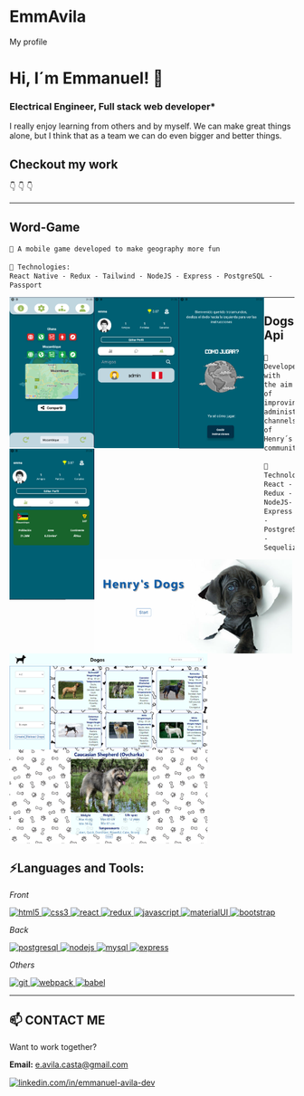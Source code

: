 # EmmAvila
My profile
<!-- <p align='center'>
    <img src='cerebro.png' />
</p> -->

# Hi, I´m Emmanuel! 👾
### Electrical Engineer, Full stack web developer* 

I really enjoy learning from others and by myself. We can make great things alone, 
but I think that as a team we can do even bigger and better things.

## Checkout my work
👇
👇
👇   
____________________
## Word-Game  

~~~
📌 A mobile game developed to make geography more fun

🚀 Technologies: 
React Native - Redux - Tailwind - NodeJS - Express - PostgreSQL - Passport
~~~
<img align="left" width= "150px" margin= "20px"  src='./word-game/game.png' />
<img align="left" width= "150px" margin= "20px"  src='./word-game/Profile.png' />
<img align="left" width= "150px" margin= "20px"  src='./word-game/Presentancion.png' />
<img align="left" width= "150px" margin= "20px"  src='./word-game/stats.png' />  


____________

## Dogs Api 
~~~
📌 Developed with the aim of improving administrative channels of Henry´s community

🚀 Technologies: 
React - Redux - NodeJS- Express - PostgreSQL - Sequelize
~~~
<img align="left" margin= "20px" width= "350px"  src='./dogs/landing.png' />
<img align="left" margin= "20px" width= "350px"  src='./dogs/home.png' />
<img align="center" margin= "20px" width= "350px" src='./dogs/detail.png' />



## ⚡Languages and Tools:

*Front*

<a href="https://www.w3.org/html/" target="_blank"> <img src="https://devicons.github.io/devicon/devicon.git/icons/html5/html5-original-wordmark.svg" alt="html5" width="40" height="40"/> </a> <a href="https://www.w3schools.com/css/" target="_blank"> <img src="https://devicons.github.io/devicon/devicon.git/icons/css3/css3-original-wordmark.svg" alt="css3" width="40" height="40"/> </a> <a href="https://reactjs.org/" target="_blank"> <img src="https://devicons.github.io/devicon/devicon.git/icons/react/react-original-wordmark.svg" alt="react" width="40" height="40"/> </a> <a href="https://redux.js.org" target="_blank"> <img src="https://devicons.github.io/devicon/devicon.git/icons/redux/redux-original.svg" alt="redux" width="40" height="40"/> </a> <a href="https://developer.mozilla.org/en-US/docs/Web/JavaScript" target="_blank"> <img src="https://devicons.github.io/devicon/devicon.git/icons/javascript/javascript-original.svg" alt="javascript" width="40" height="40"/> </a> <a href="https://material-ui.com/" target="_blank"> <img src="https://material-ui.com/static/logo_raw.svg" alt="materialUI" width="40" height="40"/> </a><a href="https://getbootstrap.com" target="_blank"> <img src="https://devicons.github.io/devicon/devicon.git/icons/bootstrap/bootstrap-plain.svg" alt="bootstrap" width="40" height="40"/> </a>

*Back*

<a href="https://www.postgresql.org" target="_blank"> <img src="https://devicons.github.io/devicon/devicon.git/icons/postgresql/postgresql-original-wordmark.svg" alt="postgresql" width="40" height="40"/> </a> <a href="https://nodejs.org" target="_blank"> <img src="https://devicons.github.io/devicon/devicon.git/icons/nodejs/nodejs-original-wordmark.svg" alt="nodejs" width="40" height="40"/> </a> <a href="https://www.mysql.com/" target="_blank"> <img src="https://devicons.github.io/devicon/devicon.git/icons/mysql/mysql-original-wordmark.svg" alt="mysql" width="40" height="40"/> </a> <a href="https://expressjs.com" target="_blank"> <img src="https://devicons.github.io/devicon/devicon.git/icons/express/express-original-wordmark.svg" alt="express" width="40" height="40"/> </a> 


*Others*

<a href="https://git-scm.com/" target="_blank"> <img src="https://www.vectorlogo.zone/logos/git-scm/git-scm-icon.svg" alt="git" width="40" height="40"/> </a> <a href="https://webpack.js.org" target="_blank"> <img src="https://devicons.github.io/devicon/devicon.git/icons/webpack/webpack-original.svg" alt="webpack" width="40" height="40"/> </a> <a href="https://babeljs.io/" target="_blank"> <img src="https://www.vectorlogo.zone/logos/babeljs/babeljs-icon.svg" alt="babel" width="40" height="40"/> </a>



___________________________________________

## 📫 CONTACT ME

Want to work together? 

**Email:** e.avila.casta@gmail.com

<a href="linkedin.com/in/emmanuel-avila-dev" target="blank">
<img align="center" src="https://cdn.jsdelivr.net/npm/simple-icons@3.0.1/icons/linkedin.svg" alt="linkedin.com/in/emmanuel-avila-dev" height="30" width="40" /></a>
